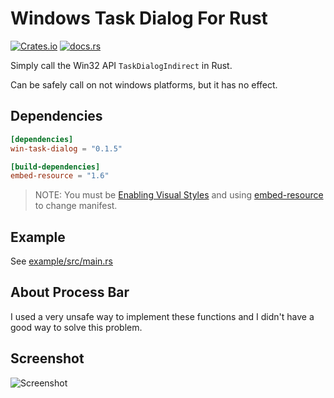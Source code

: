 # Windows Task Dialog For Rust

[![Crates.io](https://img.shields.io/crates/v/win-task-dialog)](https://crates.io/crates/win-task-dialog)
[![docs.rs](https://docs.rs/win-task-dialog/badge.svg)](https://docs.rs/win-task-dialog)

Simply call the Win32 API `TaskDialogIndirect` in Rust.

Can be safely call on not windows platforms, but it has no effect.

## Dependencies

```toml
[dependencies]
win-task-dialog = "0.1.5"

[build-dependencies]
embed-resource = "1.6"
```

> NOTE: You must be [Enabling Visual Styles](https://docs.microsoft.com/en-us/windows/win32/controls/cookbook-overview#using-comctl32dll-version-6-in-an-application-that-uses-only-standard-extensions) and using [embed-resource](https://github.com/nabijaczleweli/rust-embed-resource) to change manifest.

## Example

See [example/src/main.rs](https://github.com/RobinCodeX/win-task-dialog-for-rust/blob/main/example/src/main.rs)

## About Process Bar

I used a very unsafe way to implement these functions and I didn't have a good way to solve this problem.

## Screenshot

![Screenshot](https://user-images.githubusercontent.com/8408783/108849894-a50aa700-761d-11eb-8e19-ccd7aea12ba6.png)